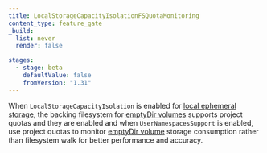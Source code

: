 ```yaml
---
title: LocalStorageCapacityIsolationFSQuotaMonitoring
content_type: feature_gate
_build:
  list: never
  render: false

stages:
  - stage: beta
    defaultValue: false
    fromVersion: "1.31"
---
```

When `LocalStorageCapacityIsolation`
is enabled for
[local ephemeral storage](/docs/concepts/configuration/manage-resources-containers/), the backing filesystem for [emptyDir volumes](/docs/concepts/storage/volumes/#emptydir)
supports project quotas and they are enabled and when `UserNamespacesSupport` is enabled, use project quotas to monitor
[emptyDir volume](/docs/concepts/storage/volumes/#emptydir) storage consumption rather than
filesystem walk for better performance and accuracy.
